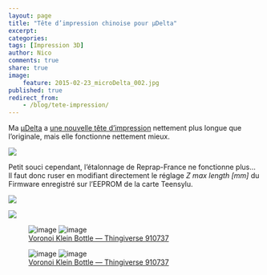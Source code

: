 ```yaml
---
layout: page
title: "Tête d’impression chinoise pour µDelta"
excerpt:
categories:
tags: [Impression 3D]
author: Nico
comments: true
share: true
image:
    feature: 2015-02-23_microDelta_002.jpg
published: true
redirect_from:
    - /blog/tete-impression/
---
```


Ma [µDelta](http://www.reprap-france.com) a [une nouvelle tête d’impression](http://s.click.aliexpress.com/e/J2zVfYFAq) nettement plus longue que l’originale, mais elle fonctionne nettement mieux.

![](../../files/2015-05-24-tete-impression/images/2015-05-24_hotend_6628216843.jpg)

Petit souci cependant, l’étalonnage de Reprap-France ne fonctionne plus... Il faut donc ruser en modifiant directement le réglage _Z max length [mm]_ du Firmware enregistré sur l’EEPROM de la carte Teensylu.

![](../../files/2015-05-24-tete-impression/images/FirmwareEEPROMSettings_1.png)

![](../../files/2015-05-24-tete-impression/images/FirmwareEEPROMSettings_2.png)

<figure class="half">
	<img src="../../files/2015-05-24-tete-impression/images/910737-Voronoi_Klein_Bottle_001.jpg" alt="image">
	<img src="../../files/2015-05-24-tete-impression/images/910737-Voronoi_Klein_Bottle_002.jpg" alt="image">
	<figcaption><a href="http://www.thingiverse.com/thing:910737">Voronoi Klein Bottle — Thingiverse 910737</a></figcaption>
</figure>

<figure class="half">
	<img src="../../files/2015-05-24-tete-impression/images/910737-Voronoi_Klein_Bottle_003.jpg" alt="image">
	<img src="../../files/2015-05-24-tete-impression/images/910737-Voronoi_Klein_Bottle_004.jpg" alt="image">
	<figcaption><a href="http://www.thingiverse.com/thing:910737">Voronoi Klein Bottle — Thingiverse 910737</a></figcaption>
</figure>
